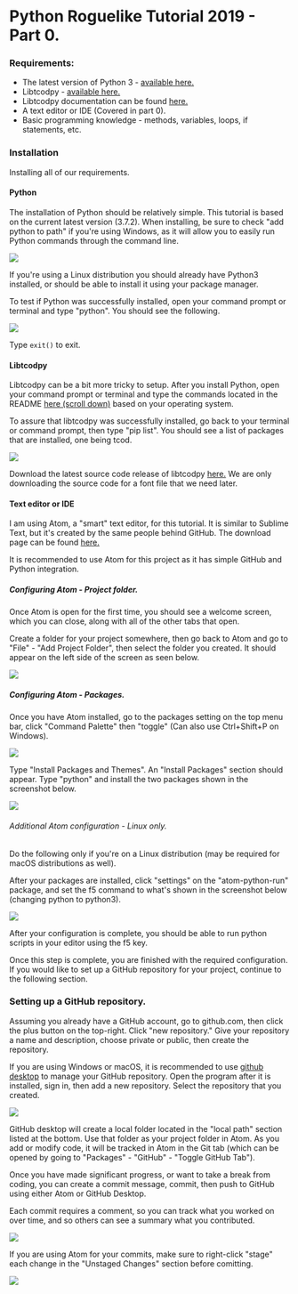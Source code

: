 # Python Roguelike Tutorial 2019 - Part 0.

### Requirements:
* The latest version of Python 3 - [available here.](https://www.python.org/downloads/)
* Libtcodpy -  [available here.](https://github.com/libtcod/python-tcod)
* Libtcodpy documentation can be found [here.](https://python-tcod.readthedocs.io/en/latest/libtcodpy.html)
* A text editor or IDE (Covered in part 0).
* Basic programming knowledge - methods, variables, loops, if statements, etc.

### Installation
Installing all of our requirements.

#### Python
The installation of Python should be relatively simple. This tutorial is based on the current latest version (3.7.2). When installing, be sure to check "add python to path" if you're using Windows, as it will allow you to easily run Python commands through the command line.

![](/docs/images/part-0/python-install.PNG)

If you're using a Linux distribution you should already have Python3 installed, or should be able to install it using your package manager.

To test if Python was successfully installed, open your command prompt or terminal and type "python". You should see the following.

![](/docs/images/part-0/python-console.PNG)

Type ```exit()``` to exit.


#### Libtcodpy
Libtcodpy can be a bit more tricky to setup. After you install Python, open your command prompt or terminal and type the commands located in the README [here (scroll down)](https://github.com/libtcod/python-tcod) based on your operating system.

To assure that libtcodpy was successfully installed, go back to your terminal or command prompt, then type "pip list". You should see a list of packages that are installed, one being tcod.

 ![](/docs/images/part-0/pip-packages.PNG)

Download the latest source code release of libtcodpy [here.](https://github.com/libtcod/python-tcod/releases) We are only downloading the source code for a font file that we need later.


#### Text editor or IDE
I am using Atom, a "smart" text editor, for this tutorial. It is similar to Sublime Text, but it's created by the same people behind GitHub. The download page can be found [here.](https://atom.io/)

It is recommended to use Atom for this project as it has simple GitHub and Python integration.  

##### Configuring Atom - Project folder.
Once Atom is open for the first time, you should see a welcome screen, which you can close, along with all of the other tabs that open.

Create a folder for your project somewhere, then go back to Atom and go to "File" - "Add Project Folder", then select the folder you created. It should appear on the left side of the screen as seen below.

![](/docs/images/part-0/empty-project-folder.PNG)

##### Configuring Atom - Packages.
Once you have Atom installed, go to the packages setting on the top menu bar, click "Command Palette" then "toggle" (Can also use Ctrl+Shift+P on Windows).

![](/docs/images/part-0/command-pallete.PNG)

Type "Install Packages and Themes". An "Install Packages" section should appear. Type "python" and install the two packages shown in the screenshot below.

![](/docs/images/part-0/packages.PNG)

###### Additional Atom configuration - Linux only.
Do the following only if you're on a Linux distribution (may be required for macOS distributions as well).

After your packages are installed, click "settings" on the "atom-python-run" package, and set the f5 command to what's shown in the screenshot below (changing python to python3).

![](/docs/images/part-0/package-python3.PNG)

After your configuration is complete, you should be able to run python scripts in your editor using the f5 key.

Once this step is complete, you are finished with the required configuration. If you would like to set up a GitHub repository for your project, continue to the following section.

### Setting up a GitHub repository.
Assuming you already have a GitHub account, go to github.com, then click the plus button on the top-right. Click "new repository." Give your repository a name and description, choose private or public, then create the repository.

If you are using Windows or macOS, it is recommended to use [github desktop](https://desktop.github.com/) to manage your GitHub repository. Open the program after it is installed, sign in, then add a new repository. Select the repository that you created.

![](/docs/images/part-0/github-desktop.PNG)

GitHub desktop will create a local folder located in the "local path" section listed at the bottom. Use that folder as your project folder in Atom. As you add or modify code, it will be tracked in Atom in the Git tab (which can be opened by going to "Packages" - "GitHub" - "Toggle GitHub Tab").

Once you have made significant progress, or want to take a break from coding, you can create a commit message, commit, then push to GitHub using either Atom or GitHub Desktop.

Each commit requires a comment, so you can track what you worked on over time, and so others can see a summary what you contributed.

![](/docs/images/part-0/desktop-commit.PNG)

If you are using Atom for your commits, make sure to right-click "stage" each change in the "Unstaged Changes" section before comitting.

![](/docs/images/part-0/atom-commit.PNG)
